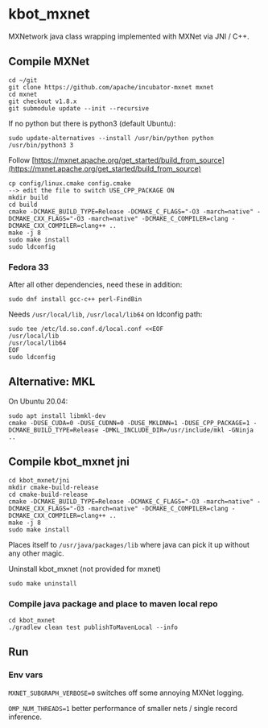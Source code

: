 # kbot_mxnet

MXNetwork java class wrapping implemented with MXNet via JNI / C++.

## Compile MXNet
```shell script
cd ~/git
git clone https://github.com/apache/incubator-mxnet mxnet
cd mxnet
git checkout v1.8.x
git submodule update --init --recursive
```

If no python but there is python3 (default Ubuntu):
```shell script
sudo update-alternatives --install /usr/bin/python python /usr/bin/python3 3
```

Follow [https://mxnet.apache.org/get_started/build_from_source](https://mxnet.apache.org/get_started/build_from_source)

```shell script
cp config/linux.cmake config.cmake
--> edit the file to switch USE_CPP_PACKAGE ON
mkdir build
cd build
cmake -DCMAKE_BUILD_TYPE=Release -DCMAKE_C_FLAGS="-O3 -march=native" -DCMAKE_CXX_FLAGS="-O3 -march=native" -DCMAKE_C_COMPILER=clang -DCMAKE_CXX_COMPILER=clang++ ..
make -j 8
sudo make install
sudo ldconfig
```

### Fedora 33

After all other dependencies, need these in addition:
```shell script
sudo dnf install gcc-c++ perl-FindBin
```

Needs `/usr/local/lib`, `/usr/local/lib64` on ldconfig path:
```shell script
sudo tee /etc/ld.so.conf.d/local.conf <<EOF
/usr/local/lib
/usr/local/lib64
EOF
sudo ldconfig
```

## Alternative: MKL

On Ubuntu 20.04:
```shell script
sudo apt install libmkl-dev
cmake -DUSE_CUDA=0 -DUSE_CUDNN=0 -DUSE_MKLDNN=1 -DUSE_CPP_PACKAGE=1 -DCMAKE_BUILD_TYPE=Release -DMKL_INCLUDE_DIR=/usr/include/mkl -GNinja ..
```

## Compile kbot_mxnet jni
```shell script
cd kbot_mxnet/jni
mkdir cmake-build-release
cd cmake-build-release
cmake -DCMAKE_BUILD_TYPE=Release -DCMAKE_C_FLAGS="-O3 -march=native" -DCMAKE_CXX_FLAGS="-O3 -march=native" -DCMAKE_C_COMPILER=clang -DCMAKE_CXX_COMPILER=clang++ ..
make -j 8
sudo make install
```

Places itself to `/usr/java/packages/lib` where java can pick it up without any other magic.

Uninstall kbot_mxnet (not provided for mxnet)
```shell script
sudo make uninstall
```

### Compile java package and place to maven local repo

```shell script
cd kbot_mxnet
./gradlew clean test publishToMavenLocal --info
```

## Run

### Env vars
`MXNET_SUBGRAPH_VERBOSE=0` switches off some annoying MXNet logging.

`OMP_NUM_THREADS=1` better performance of smaller nets / single record inference.
